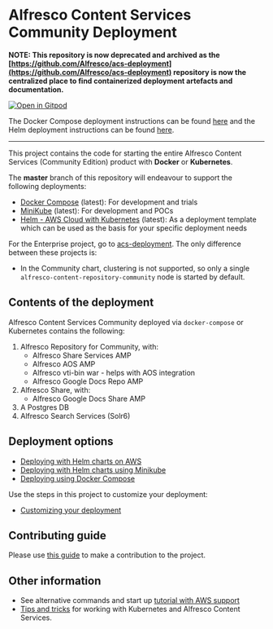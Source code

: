 
# Alfresco Content Services Community Deployment

**NOTE: This repository is now deprecated and archived as the  [https://github.com/Alfresco/acs-deployment](https://github.com/Alfresco/acs-deployment) repository is now the centralized place to find containerized deployment artefacts and documentation.**

[![Open in Gitpod](https://gitpod.io/button/open-in-gitpod.svg)](https://gitpod.io/#https://github.com/bitsnaps/acs-community-deployment/tree/gitpod-setup)

The Docker Compose deployment instructions can be found [here](https://github.com/Alfresco/acs-deployment/blob/master/docs/docker-compose/README.md) and the Helm deployment instructions can be found [here](https://github.com/Alfresco/acs-deployment/blob/master/docs/helm/README.md).

***

This project contains the code for starting the entire Alfresco Content Services (Community Edition) product with **Docker** or **Kubernetes**.

The **master** branch of this repository will endeavour to support the following deployments:

* [Docker Compose](docs/docker-compose-deployment.md) (latest): For development and trials
* [MiniKube](docs/helm-deployment-minikube.md) (latest): For development and POCs
* [Helm - AWS Cloud with Kubernetes](docs/helm-deployment-aws_kops.md) (latest): As a deployment template which can be used as the basis for your specific deployment needs

For the Enterprise project, go to [acs-deployment](https://github.com/Alfresco/acs-deployment). The only difference between these projects is:

* In the Community chart, clustering is not supported, so only a single `alfresco-content-repository-community` node is started by default.

## Contents of the deployment

Alfresco Content Services Community deployed via `docker-compose` or Kubernetes contains the following:

1. Alfresco Repository for Community, with:
    * Alfresco Share Services AMP
    * Alfresco AOS AMP
    * Alfresco vti-bin war - helps with AOS integration
    * Alfresco Google Docs Repo AMP
2. Alfresco Share, with:
    * Alfresco Google Docs Share AMP
3. A Postgres DB
4. Alfresco Search Services (Solr6)

## Deployment options

* [Deploying with Helm charts on AWS](docs/helm-deployment-aws_kops.md)
* [Deploying with Helm charts using Minikube](docs/helm-deployment-minikube.md)
* [Deploying using Docker Compose](docs/docker-compose-deployment.md)

Use the steps in this project to customize your deployment:

* [Customizing your deployment](docs/customising-deployment.md)

## Contributing guide

Please use [this guide](CONTRIBUTING.md) to make a contribution to the project.

## Other information

* See alternative commands and start up [tutorial with AWS support](https://github.com/Alfresco/alfresco-anaxes-shipyard/blob/master/docs/running-a-cluster.md)
* [Tips and tricks](https://github.com/Alfresco/alfresco-anaxes-shipyard/blob/master/docs/tips-and-tricks.md) for working with Kubernetes and Alfresco Content Services.
